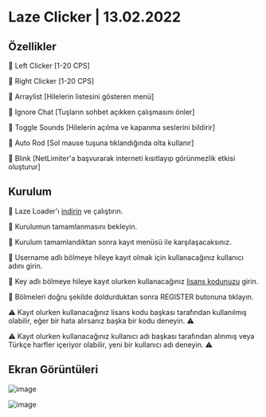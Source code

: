 # Laze Clicker | 13.02.2022
## Özellikler

🔰 Left Clicker [1-20 CPS]

🔰 Right Clicker [1-20 CPS]

🔰 Arraylist [Hilelerin listesini gösteren menü]

🔰 Ignore Chat [Tuşların sohbet açıkken çalışmasını önler]

🔰 Toggle Sounds [Hilelerin açılma ve kapanma seslerini bildirir]

🔰 Auto Rod [Sol mause tuşuna tıklandığında olta kullanır]

🔰 Blink [NetLimiter'a başvurarak interneti kısıtlayıp görünmezlik etkisi oluşturur]

## Kurulum


💠 Laze Loader'ı [indirin](https://discord.gg/qYSk2ARukt) ve çalıştırın.

💠 Kurulumun tamamlanmasını bekleyin.

💠 Kurulum tamamlandıktan sonra kayıt menüsü ile karşılaşacaksınız.

💠 Username adlı bölmeye hileye kayıt olmak için kullanacağınız kullanıcı adını girin.

💠 Key adlı bölmeye hileye kayıt olurken kullanacağınız [lisans kodunuzu](https://discord.gg/qYSk2ARukt) girin.

💠 Bölmeleri doğru şekilde doldurduktan sonra REGISTER butonuna tıklayın.

⚠ Kayıt olurken kullanacağınız lisans kodu başkası tarafından kullanılmış olabilir, eğer bir hata alırsanız başka bir kodu deneyin. ⚠

⚠ Kayıt olurken kullanacağınız kullanıcı adı başkası tarafından alınmış veya Türkçe harfler içeriyor olabilir, yeni bir kullanıcı adı deneyin. ⚠

## Ekran Görüntüleri

![image](https://user-images.githubusercontent.com/45121448/142451627-668cb305-72b3-465e-8c59-f3db19452ee1.png)

![image](https://user-images.githubusercontent.com/45121448/153768583-24a16e37-295b-45d3-8982-985208714342.png)

